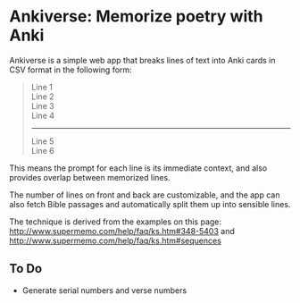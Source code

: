 # Ankiverse: Memorize poetry with Anki

Ankiverse is a simple web app that breaks lines of text into Anki cards in CSV
format in the following form:

> Line 1  
> Line 2  
> Line 3  
> Line 4  
>
> ------  
> Line 5  
> Line 6

This means the prompt for each line is its immediate context, and also provides
overlap between memorized lines.

The number of lines on front and back are customizable, and the app can also
fetch Bible passages and automatically split them up into sensible lines.

The technique is derived from the examples on this page:
http://www.supermemo.com/help/faq/ks.htm#348-5403
and
http://www.supermemo.com/help/faq/ks.htm#sequences

## To Do

* Generate serial numbers and verse numbers
